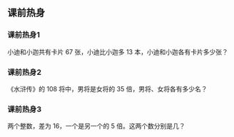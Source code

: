 ## 课前热身

### 课前热身1

小迪和小迦共有卡片 67 张，小迪比小迦多 13 本，小迪和小迦各有卡片多少张？

### 课前热身2

《水浒传》的 108 将中，男将是女将的 35 倍，男将、女将各有多少名？

### 课前热身3

两个整数，差为 16，一个是另一个的 5 倍。这两个数分别是几？